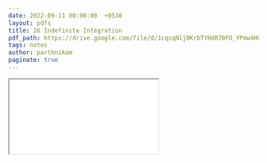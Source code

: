 ```yaml
---
date: 2022-09-11 00:00:00  +0530
layout: pdfs
title: 26 Indefinite Integration
pdf_path: https://drive.google.com/file/d/1cqcqNlj0KrbTYHXR7BFO_YPmw4HCXwJt/preview?usp=sharing
tags: notes
author: parthnikam
paginate: true
---
```


<iframe class="embed-pdf" src="{{ page.pdf_path }}#toolbar=0" seamless="seamless" scrolling="no" style="overflow:hidden"></iframe>
